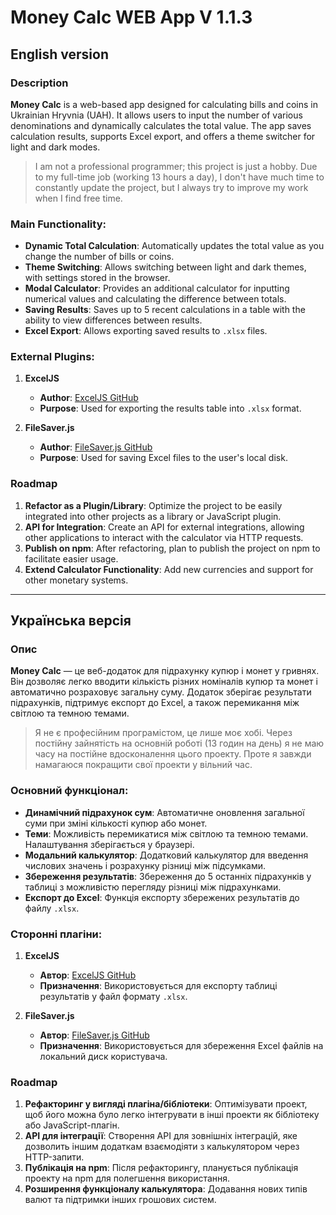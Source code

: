# Money Calc WEB App V 1.1.3

## English version

### Description
**Money Calc** is a web-based app designed for calculating bills and coins in Ukrainian Hryvnia (UAH). It allows users to input the number of various denominations and dynamically calculates the total value. The app saves calculation results, supports Excel export, and offers a theme switcher for light and dark modes.

> I am not a professional programmer; this project is just a hobby. Due to my full-time job (working 13 hours a day), I don't have much time to constantly update the project, but I always try to improve my work when I find free time.

### Main Functionality:
- **Dynamic Total Calculation**: Automatically updates the total value as you change the number of bills or coins.
- **Theme Switching**: Allows switching between light and dark themes, with settings stored in the browser.
- **Modal Calculator**: Provides an additional calculator for inputting numerical values and calculating the difference between totals.
- **Saving Results**: Saves up to 5 recent calculations in a table with the ability to view differences between results.
- **Excel Export**: Allows exporting saved results to `.xlsx` files.

### External Plugins:
1. **ExcelJS**  
   - **Author**: [ExcelJS GitHub](https://github.com/exceljs/exceljs)  
   - **Purpose**: Used for exporting the results table into `.xlsx` format.

2. **FileSaver.js**  
   - **Author**: [FileSaver.js GitHub](https://github.com/eligrey/FileSaver.js)  
   - **Purpose**: Used for saving Excel files to the user's local disk.

### Roadmap
1. **Refactor as a Plugin/Library**: Optimize the project to be easily integrated into other projects as a library or JavaScript plugin.
2. **API for Integration**: Create an API for external integrations, allowing other applications to interact with the calculator via HTTP requests.
3. **Publish on npm**: After refactoring, plan to publish the project on npm to facilitate easier usage.
4. **Extend Calculator Functionality**: Add new currencies and support for other monetary systems.

---

## Українська версія

### Опис
**Money Calc** — це веб-додаток для підрахунку купюр і монет у гривнях. Він дозволяє легко вводити кількість різних номіналів купюр та монет і автоматично розраховує загальну суму. Додаток зберігає результати підрахунків, підтримує експорт до Excel, а також перемикання між світлою та темною темами.

> Я не є професійним програмістом, це лише моє хобі. Через постійну зайнятість на основній роботі (13 годин на день) я не маю часу на постійне вдосконалення цього проекту. Проте я завжди намагаюся покращити свої проекти у вільний час.

### Основний функціонал:
- **Динамічний підрахунок сум**: Автоматичне оновлення загальної суми при зміні кількості купюр або монет.
- **Теми**: Можливість перемикатися між світлою та темною темами. Налаштування зберігається у браузері.
- **Модальний калькулятор**: Додатковий калькулятор для введення числових значень і розрахунку різниці між підсумками.
- **Збереження результатів**: Збереження до 5 останніх підрахунків у таблиці з можливістю перегляду різниці між підрахунками.
- **Експорт до Excel**: Функція експорту збережених результатів до файлу `.xlsx`.

### Сторонні плагіни:
1. **ExcelJS**  
   - **Автор**: [ExcelJS GitHub](https://github.com/exceljs/exceljs)  
   - **Призначення**: Використовується для експорту таблиці результатів у файл формату `.xlsx`.

2. **FileSaver.js**  
   - **Автор**: [FileSaver.js GitHub](https://github.com/eligrey/FileSaver.js)  
   - **Призначення**: Використовується для збереження Excel файлів на локальний диск користувача.

### Roadmap
1. **Рефакторинг у вигляді плагіна/бібліотеки**: Оптимізувати проект, щоб його можна було легко інтегрувати в інші проекти як бібліотеку або JavaScript-плагін.
2. **API для інтеграції**: Створення API для зовнішніх інтеграцій, яке дозволить іншим додаткам взаємодіяти з калькулятором через HTTP-запити.
3. **Публікація на npm**: Після рефакторингу, планується публікація проекту на npm для полегшення використання.
4. **Розширення функціоналу калькулятора**: Додавання нових типів валют та підтримки інших грошових систем.



